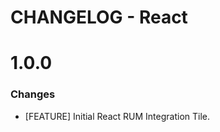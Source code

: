 # CHANGELOG - React

1.0.0
==================
### Changes

* [FEATURE] Initial React RUM Integration Tile.
